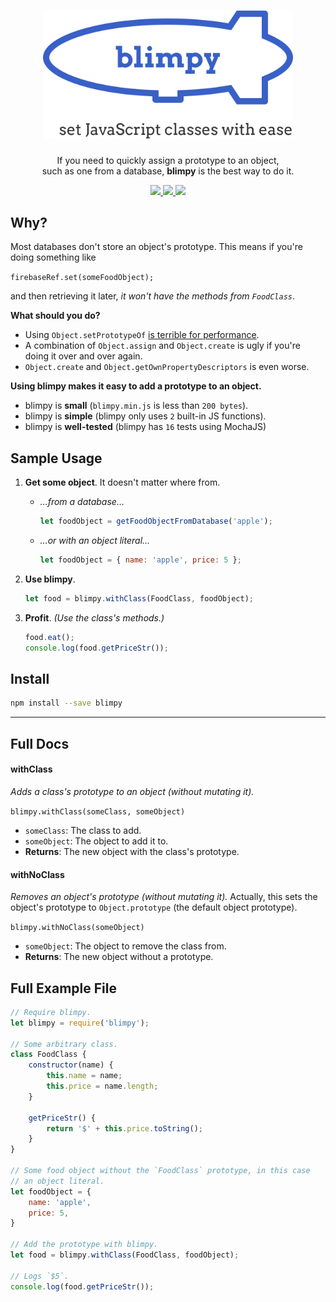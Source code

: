 <div align="center">
    <h1>
        <img width=400 src="./blimpy.png" alt="blimpy blimp"/>
    </h1>
    <p>
      If you need to quickly assign a prototype to an object,
      <br/>
      such as one from a database, <strong>blimpy</strong> is the best way to do it.
    </p>
    <p>
        <a href="https://www.npmjs.com/package/blimpy">
            <img src="https://img.shields.io/npm/v/blimpy.svg" />
        </a>
        <a href="https://www.travis-ci.org/skunkmb/blimpy">
            <img src="https://img.shields.io/travis/skunkmb/blimpy.svg" />
        </a>
        <a href="https://github.com/skunkmb/blimpy/blob/master/license.txt">
            <img src="https://img.shields.io/github/license/skunkmb/blimpy.svg" />
        </a>
    </p>
</div>


## Why?

Most databases don't store an object's prototype. This means if you're doing something like  

`firebaseRef.set(someFoodObject);`

and then retrieving it later, *it won't have the methods from `FoodClass`*.

**What should you do?**

 - Using `Object.setPrototypeOf` [is terrible for performance](https://developer.mozilla.org/en-US/docs/Web/JavaScript/Reference/Global_Objects/Object/setPrototypeOf).
 - A combination of `Object.assign` and `Object.create` is ugly if you're doing it over and over again.
 - `Object.create` and `Object.getOwnPropertyDescriptors` is even worse.

**Using blimpy makes it easy to add a prototype to an object.**

 - blimpy is **small** (`blimpy.min.js` is less than `200 bytes`).
 - blimpy is **simple** (blimpy only uses `2` built-in JS functions).
 - blimpy is **well-tested** (blimpy has `16` tests using MochaJS)

## Sample Usage

 1. **Get some object**. It doesn't matter where from.

     - *…from a database…*

       ```js
       let foodObject = getFoodObjectFromDatabase('apple');
       ```

     - *…or with an object literal…*

       ```js
       let foodObject = { name: 'apple', price: 5 };
       ```

 2. **Use blimpy**.

    ```js
    let food = blimpy.withClass(FoodClass, foodObject);
    ```

 3. **Profit**. *(Use the class's methods.)*

    ```js
    food.eat();
    console.log(food.getPriceStr());
    ```

## Install

```bash
npm install --save blimpy
```

---

## Full Docs

#### withClass

*Adds a class's prototype to an object (without mutating it).*

`blimpy.withClass(someClass, someObject)`

 - `someClass`: The class to add.
 - `someObject`: The object to add it to.
 - **Returns**: The new object with the class's prototype.

#### withNoClass

*Removes an object's prototype (without mutating it).* Actually, this sets the object's prototype to `Object.prototype` (the default object prototype).

`blimpy.withNoClass(someObject)`

 - `someObject`: The object to remove the class from.
 - **Returns**: The new object without a prototype.

## Full Example File

```js
// Require blimpy.
let blimpy = require('blimpy');

// Some arbitrary class.
class FoodClass {
    constructor(name) {
        this.name = name;
        this.price = name.length;
    }

    getPriceStr() {
        return '$' + this.price.toString();
    }
}

// Some food object without the `FoodClass` prototype, in this case
// an object literal.
let foodObject = {
    name: 'apple',
    price: 5,
}

// Add the prototype with blimpy.
let food = blimpy.withClass(FoodClass, foodObject);

// Logs `$5`.
console.log(food.getPriceStr());
```
